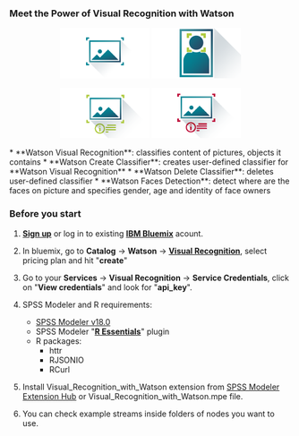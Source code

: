 ### Meet the Power of Visual Recognition with Watson
<p align="center">
  <img src="Watson Visual Recognition/default.png"/ width=160px>
  <img src="Watson Faces Detection/default.png"/ width=160px>
</p>
<p align="center">
  <img src="Watson Create Classifier/default.png"/ width=160px>
  <img src="Watson Delete Classifier/default.png"/ width=160px>
</p>
* **Watson Visual Recognition**: classifies content of pictures, objects it contains
* **Watson Create Classifier**: creates user-defined classifier for **Watson Visual Recognition**
* **Watson Delete Classifier**: deletes user-defined classifier
* **Watson Faces Detection**: detect where are the faces on picture and specifies gender, age and identity of face owners

### Before you start

1. **[Sign up](https://console.ng.bluemix.net/registration/?target=%2Fdashboard%2Fapps)** or log in to existing **[IBM Bluemix](https://console.ng.bluemix.net/)** acount.
	
2. In bluemix, go to **Catalog** -> **Watson** -> **[Visual Recognition](https://console.eu-gb.bluemix.net/catalog/services/visual-recognition/?taxonomyNavigation=apps)**, select pricing plan and hit "**create**"
	
3. Go to your **Services** -> **Visual Recognition** -> **Service Credentials**, click on "**View credentials**" and look for "**api_key**".

4. SPSS Modeler and R requirements:
	* [SPSS Modeler v18.0](http://www-03.ibm.com/software/products/en/spss-modeler)
	* SPSS Modeler "**[R Essentials](https://github.com/IBMPredictiveAnalytics/R_Essentials_Modeler/releases)**" plugin
	* R packages: 
		- httr
		- RJSONIO
		- RCurl
		
5. Install Visual_Recognition_with_Watson extension from [SPSS Modeler Extension Hub](https://ibmpredictiveanalytics.github.io/) or Visual_Recognition_with_Watson.mpe file.

6. You can check example streams inside folders of nodes you want to use.
